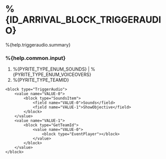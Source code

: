 # %{ID_ARRIVAL_BLOCK_TRIGGERAUDIO}

%{help.triggeraudio.summary}

### %{help.common.input}

1. %{PYRITE_TYPE_ENUM_SOUNDS} | %{PYRITE_TYPE_ENUM_VOICEOVERS}
2. %{PYRITE_TYPE_TEAMID}

```
<block type="TriggerAudio">
    <value name="VALUE-0">
        <block type="SoundsItem">
            <field name="VALUE-0">Sounds</field>
            <field name="VALUE-1">ShowObjective</field>
        </block>
    </value>
    <value name="VALUE-1">
        <block type="GetTeamId">
            <value name="VALUE-0">
                <block type="EventPlayer"></block>
            </value>
        </block>
    </value>
</block>
```
